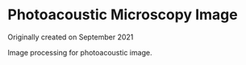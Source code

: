 # Photoacoustic Microscopy Image

Originally created on September 2021

Image processing for photoacoustic image.
